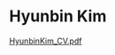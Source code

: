 # Hyunbin Kim

[HyunbinKim_CV.pdf](https://github.com/user-attachments/files/18108269/HyunbinKim_CV.pdf)
